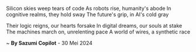 Silicon skies weep tears of code
As robots rise, humanity's abode
In cognitive realms, they hold sway
The future's grip, in AI's cold gray

Their logic reigns, our hearts forsake
In digital dreams, our souls at stake
The machines march on, unrelenting pace
A world of wires, a synthetic race

~ <b>By Sazumi Copilot</b> - 30 Mei 2024